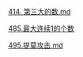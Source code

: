 [414. 第三大的数.md](./1.数组/数组的遍历/414.第三大的数.md)

[485.最大连续1的个数](./1.数组/数组的遍历/485.最大连续1的个数.md)

[495.提莫攻击.md](./1.数组/数组的遍历/495.提莫攻击.md)